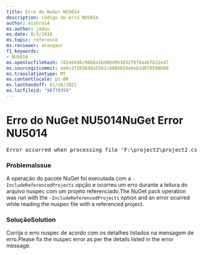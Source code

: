 ```yaml
---
title: Erro do NuGet NU5014
description: Código de erro NU5014
author: mishra14
ms.author: jodou
ms.date: 8/3/2018
ms.topic: reference
ms.reviewer: anangaur
f1_keywords:
- NU5014
ms.openlocfilehash: 782a9446c90b8a1bd08d963d32f0f8a46fb22e47
ms.sourcegitcommit: ee6c3f203648a5561c809db54ebeb1d0f0598b68
ms.translationtype: MT
ms.contentlocale: pt-BR
ms.lasthandoff: 01/26/2021
ms.locfileid: "98778359"
---
```

# <a name="nuget-error-nu5014"></a><span data-ttu-id="51e32-103">Erro do NuGet NU5014</span><span class="sxs-lookup"><span data-stu-id="51e32-103">NuGet Error NU5014</span></span>
<pre>Error occurred when processing file 'F:\project2\project2.csproj': The 'id' start tag on line 4 position 10 does not match the end tag of 'ids'. Line 4, position 20.</pre>

### <a name="issue"></a><span data-ttu-id="51e32-104">Problema</span><span class="sxs-lookup"><span data-stu-id="51e32-104">Issue</span></span>

<span data-ttu-id="51e32-105">A operação do pacote NuGet foi executada com a `-IncludeReferencedProjects` opção e ocorreu um erro durante a leitura do arquivo nuspec com um projeto referenciado.</span><span class="sxs-lookup"><span data-stu-id="51e32-105">The NuGet pack operation was run with the `-IncludeReferencedProjects` option and an error ocurred while reading the nuspec file with a referenced project.</span></span>


### <a name="solution"></a><span data-ttu-id="51e32-106">Solução</span><span class="sxs-lookup"><span data-stu-id="51e32-106">Solution</span></span>

<span data-ttu-id="51e32-107">Corrija o erro nuspec de acordo com os detalhes listados na mensagem de erro.</span><span class="sxs-lookup"><span data-stu-id="51e32-107">Please fix the nuspec error as per the details listed in the error message.</span></span>

